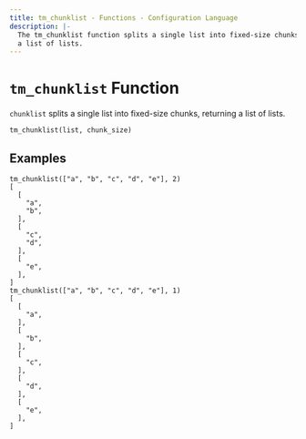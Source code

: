 ```yaml
---
title: tm_chunklist - Functions - Configuration Language
description: |-
  The tm_chunklist function splits a single list into fixed-size chunks, returning
  a list of lists.
---
```


# `tm_chunklist` Function

`chunklist` splits a single list into fixed-size chunks, returning a list
of lists.

```hcl
tm_chunklist(list, chunk_size)
```

## Examples

```
tm_chunklist(["a", "b", "c", "d", "e"], 2)
[
  [
    "a",
    "b",
  ],
  [
    "c",
    "d",
  ],
  [
    "e",
  ],
]
tm_chunklist(["a", "b", "c", "d", "e"], 1)
[
  [
    "a",
  ],
  [
    "b",
  ],
  [
    "c",
  ],
  [
    "d",
  ],
  [
    "e",
  ],
]
```

